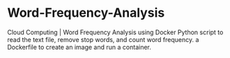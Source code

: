 # Word-Frequency-Analysis
Cloud Computing | Word Frequency Analysis  using Docker
Python script to read the text file, remove stop words, and count word frequency.
a Dockerfile to create an image and run a container.
